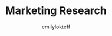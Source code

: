 ---
layout: person
image: emily.jpg
name: Emily Lokteff
author: emilylokteff
title: Marketing Research
order: 12

social: 
  - account: twitter
    username: EmilyLokteff
  - account: facebook
    username: emily.lokteff
  - account: instagram
    username: emilylokteff
  - account: spotify
    username: 1235186594
    
---